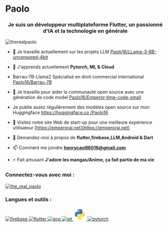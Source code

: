 <h1 align="left">Paolo</h1>
<h3 align="center">Je suis un développeur multiplateforme Flutter, un passionné d'IA et la technologie en générale </h3>

<p align="left"> <img src="https://komarev.com/ghpvc/?username=therealpaolo&label=Profile%20views&color=0e75b6&style=flat" alt="therealpaolo" /> </p>


- 🔭 Je travaille actuellement sur les projets LLM [Paolo16/LLama-3-8B-uncensored-4bit](https://huggingface.co/Paolo16/LLama-3-8B-uncensored-4bit)

- 🌱 J'apprends actuellement **Pytorch, ML & Cloud**

- Barrau-7B-Llama2 Spécialisé en droit commercial international [Paolo16/Barrau-7B](https://huggingface.co/Paolo16/Barrau-7B)

- 🤝 Je travaille pour aider la communauté open source avec une génération de code model [Paolo16/Emperor-time-code-small](https://huggingface.co/Paolo16/Emperor-time-code-small)

- Je publie assez régulièrement des modèles open source sur mon Huggingface [https://huggingface.co /Paolo16](https://huggingface.co/Paolo16)

- 📝 Visitez notre site Web de start-up pour une meilleure expérience utilisateur [https://emperorai.net](https://emperorai.net)

- 💬 Demandez-moi à propos de **flutter,firebase,LLM,Android & Dart**

- 📫 Comment me joindre **henrycavill6016@gmail.com**

- ⚡ Fait amusant **J'adore les mangas/Anime, ça fait partie de ma vie**

<h3 align= "left">Connectez-vous avec moi :</h3>
<p align="left">
<a href="https://twitter.com/the_real_paolo" target="blank"><img align="center" src= "https://raw.githubusercontent.com/rahuldkjain/github-profile-readme-generator/master/src/images/icons/Social/twitter.svg" alt="the_real_paolo" height="30" width="40" /></a>

<h3 align= "left">Langues et outils :</h3>
</a> <a href="https://firebase.google.com/" target="_blank" rel ="noreferrer"> <img src="https://www.vectorlogo.zone/logos/firebase/firebase-icon.svg" alt="firebase" width="40" height="40"/> </a > <a href="https://flutter.dev" target="_blank" rel="noreferrer"> <img src="https://www.vectorlogo.zone/logos/flutterio/flutterio-icon.svg" alt="flutter" width="40" height="40"/> </a> <a href="https://cloud.google.com" target="_blank" rel="noreferrer"> <img src ="https://www.vectorlogo.zone/logos/google_cloud/google_cloud-icon.svg" alt="gcp" width="40" height="40"/> </a> <a href="https : //git-scm.com/" target="_blank" rel="noreferrer"> <img src="https://www.vectorlogo.zone/logos/git-scm/git-scm-icon.svg" alt ="git" width="40" height="40"/> </a> <a href="https://www.python.org" target="_blank" rel="noreferrer"> <img src= "https://raw.githubusercontent.com/devicons/devicon/master/icons/python/python-original.svg" alt="python" width="40" height="40"/> </a> <a href="https://pytorch.org/" target="_blank" rel="noreferrer"> <img src="https://www.vectorlogo.zone/logos/pytorch/pytorch-icon.svg" alt= "pytorch" width="40" height="40"/> </a> </p>
